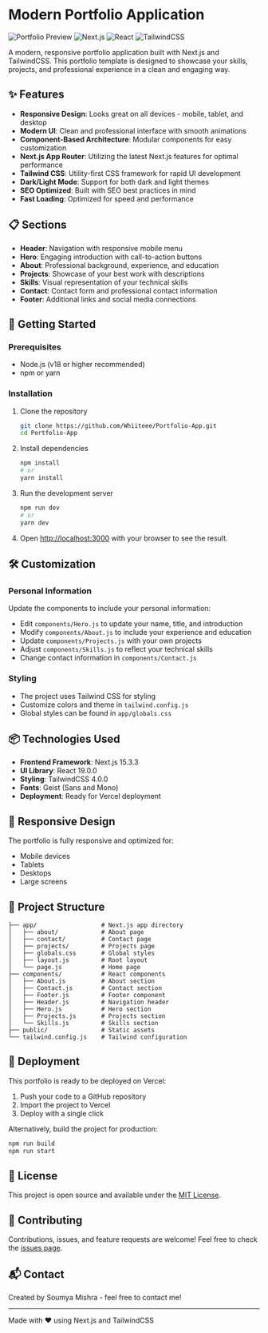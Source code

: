 # Modern Portfolio Application

![Portfolio Preview](https://img.shields.io/badge/status-live-brightgreen)
![Next.js](https://img.shields.io/badge/Next.js-15.3.3-black)
![React](https://img.shields.io/badge/React-19.0.0-blue)
![TailwindCSS](https://img.shields.io/badge/TailwindCSS-4.0.0-38bdf8)

A modern, responsive portfolio application built with Next.js and TailwindCSS. This portfolio template is designed to showcase your skills, projects, and professional experience in a clean and engaging way.

## ✨ Features

- **Responsive Design**: Looks great on all devices - mobile, tablet, and desktop
- **Modern UI**: Clean and professional interface with smooth animations
- **Component-Based Architecture**: Modular components for easy customization
- **Next.js App Router**: Utilizing the latest Next.js features for optimal performance
- **Tailwind CSS**: Utility-first CSS framework for rapid UI development
- **Dark/Light Mode**: Support for both dark and light themes
- **SEO Optimized**: Built with SEO best practices in mind
- **Fast Loading**: Optimized for speed and performance

## 📋 Sections

- **Header**: Navigation with responsive mobile menu
- **Hero**: Engaging introduction with call-to-action buttons
- **About**: Professional background, experience, and education
- **Projects**: Showcase of your best work with descriptions
- **Skills**: Visual representation of your technical skills
- **Contact**: Contact form and professional contact information
- **Footer**: Additional links and social media connections

## 🚀 Getting Started

### Prerequisites

- Node.js (v18 or higher recommended)
- npm or yarn

### Installation

1. Clone the repository
   ```bash
   git clone https://github.com/Whiiteee/Portfolio-App.git
   cd Portfolio-App
   ```

2. Install dependencies
   ```bash
   npm install
   # or
   yarn install
   ```

3. Run the development server
   ```bash
   npm run dev
   # or
   yarn dev
   ```

4. Open [http://localhost:3000](http://localhost:3000) with your browser to see the result.

## 🛠️ Customization

### Personal Information

Update the components to include your personal information:

- Edit `components/Hero.js` to update your name, title, and introduction
- Modify `components/About.js` to include your experience and education
- Update `components/Projects.js` with your own projects
- Adjust `components/Skills.js` to reflect your technical skills
- Change contact information in `components/Contact.js`

### Styling

- The project uses Tailwind CSS for styling
- Customize colors and theme in `tailwind.config.js`
- Global styles can be found in `app/globals.css`

## 📦 Technologies Used

- **Frontend Framework**: Next.js 15.3.3
- **UI Library**: React 19.0.0
- **Styling**: TailwindCSS 4.0.0
- **Fonts**: Geist (Sans and Mono)
- **Deployment**: Ready for Vercel deployment

## 📱 Responsive Design

The portfolio is fully responsive and optimized for:
- Mobile devices
- Tablets
- Desktops
- Large screens

## 🔧 Project Structure

```
├── app/                  # Next.js app directory
│   ├── about/            # About page
│   ├── contact/          # Contact page
│   ├── projects/         # Projects page
│   ├── globals.css       # Global styles
│   ├── layout.js         # Root layout
│   └── page.js           # Home page
├── components/           # React components
│   ├── About.js          # About section
│   ├── Contact.js        # Contact section
│   ├── Footer.js         # Footer component
│   ├── Header.js         # Navigation header
│   ├── Hero.js           # Hero section
│   ├── Projects.js       # Projects section
│   └── Skills.js         # Skills section
├── public/               # Static assets
└── tailwind.config.js    # Tailwind configuration
```

## 🚀 Deployment

This portfolio is ready to be deployed on Vercel:

1. Push your code to a GitHub repository
2. Import the project to Vercel
3. Deploy with a single click

Alternatively, build the project for production:

```bash
npm run build
npm run start
```

## 📄 License

This project is open source and available under the [MIT License](LICENSE).

## 🤝 Contributing

Contributions, issues, and feature requests are welcome! Feel free to check the [issues page](https://github.com/Whiiteee/Portfolio-App/issues).

## 📬 Contact

Created by Soumya Mishra - feel free to contact me!

---

Made with ❤️ using Next.js and TailwindCSS
